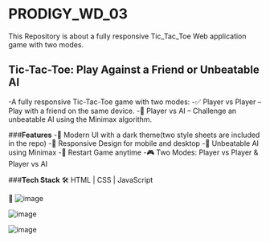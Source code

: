 # PRODIGY_WD_03
This Repository is about a fully responsive Tic_Tac_Toe Web application game with two modes.



## **Tic-Tac-Toe: Play Against a Friend or Unbeatable AI**
-A fully responsive Tic-Tac-Toe game with two modes:
-✅ Player vs Player – Play with a friend on the same device.
-🤖 Player vs AI – Challenge an unbeatable AI using the Minimax algorithm.

###**Features**
-🎨 Modern UI with a dark theme(two style sheets are included in the repo)
-📱 Responsive Design for mobile and desktop
-🤖 Unbeatable AI using Minimax
-🔄 Restart Game anytime
-🎮 Two Modes: Player vs Player & Player vs AI

###**Tech Stack**
🛠 HTML | CSS | JavaScript

🔗 
![image](https://github.com/user-attachments/assets/ee2a13a9-8edf-4f82-b080-8a3829012ada)

![image](https://github.com/user-attachments/assets/e64ac065-8b10-49ba-b829-12db00c35770)

![image](https://github.com/user-attachments/assets/5d4f5632-e661-4d05-b8d3-339b5150f859)

